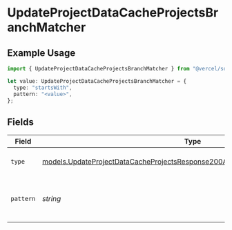 # UpdateProjectDataCacheProjectsBranchMatcher

## Example Usage

```typescript
import { UpdateProjectDataCacheProjectsBranchMatcher } from "@vercel/sdk/models/updateprojectdatacacheop.js";

let value: UpdateProjectDataCacheProjectsBranchMatcher = {
  type: "startsWith",
  pattern: "<value>",
};
```

## Fields

| Field                                                                                                                                                                    | Type                                                                                                                                                                     | Required                                                                                                                                                                 | Description                                                                                                                                                              |
| ------------------------------------------------------------------------------------------------------------------------------------------------------------------------ | ------------------------------------------------------------------------------------------------------------------------------------------------------------------------ | ------------------------------------------------------------------------------------------------------------------------------------------------------------------------ | ------------------------------------------------------------------------------------------------------------------------------------------------------------------------ |
| `type`                                                                                                                                                                   | [models.UpdateProjectDataCacheProjectsResponse200ApplicationJSONResponseBodyType](../models/updateprojectdatacacheprojectsresponse200applicationjsonresponsebodytype.md) | :heavy_check_mark:                                                                                                                                                       | The type of matching to perform                                                                                                                                          |
| `pattern`                                                                                                                                                                | *string*                                                                                                                                                                 | :heavy_check_mark:                                                                                                                                                       | The pattern to match against branch names                                                                                                                                |
